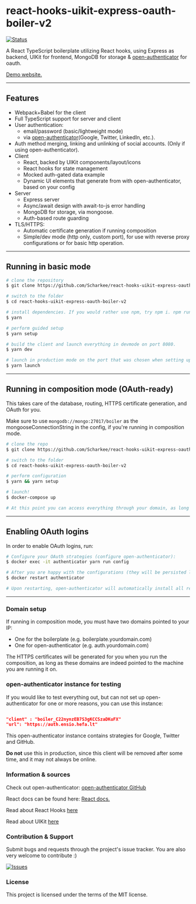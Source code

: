# react-hooks-uikit-express-oauth-boiler-v2

[![Status](https://travis-ci.org/scharkee/react-hooks-uikit-express-oauth-boiler-v2.svg?branch=master)](https://travis-ci.org/scharkee/react-hooks-uikit-express-oauth-boiler-v2)

A React TypeScript boilerplate utilizing React hooks, using Express as backend, UIKit for frontend, MongoDB for storage & [open-authenticator](https://github.com/Scharkee/open-authenticator) for oauth.

[Demo website.](https://reacthooks.demos.matasr.com)

---

## Features

- Webpack+Babel for the client
- Full TypeScript support for server and client
- User authentication:
  - email/password (basic/lightweight mode)
  - via [open-authenticator](https://github.com/Scharkee/open-authenticator)(Google, Twitter, LinkedIn, etc.).
- Auth method merging, linking and unlinking of social accounts. (Only if using open-authenticator).
- Client
  - React, backed by UIKit components/layout/icons
  - React hooks for state management
  - Mocked auth-gated data example
  - Dynamic UI elements that generate from with open-authenticator, based on your config
- Server
  - Express server
  - Async/await design with await-to-js error handling
  - MongoDB for storage, via mongoose.
  - Auth-based route guarding
- TLS/HTTPS:
  - Automatic certificate generation if running composition
  - Simple/dev mode (http only, custom port), for use with reverse proxy configurations or for basic http operation.

---

## Running in basic mode

```bash
# clone the repository
$ git clone https://github.com/Scharkee/react-hooks-uikit-express-oauth-boiler-v2.git

# switch to the folder
$ cd react-hooks-uikit-express-oauth-boiler-v2

# install dependencies. If you would rather use npm, try npm i. npm run SCRIPT for things below.
$ yarn

# perform guided setup
$ yarn setup

# build the client and launch everything in devmode on port 8080.
$ yarn dev

# launch in production mode on the port that was chosen when setting up (default 80)
$ yarn launch

```

---

## Running in composition mode (OAuth-ready)

This takes care of the database, routing, HTTPS certificate generation, and OAuth for you.

Make sure to use `mongodb://mongo:27017/boiler` as the mongooseConnectionString in the config, if you're running in composition mode.

```bash
# clone the repo
$ git clone https://github.com/Scharkee/react-hooks-uikit-express-oauth-boiler-v2.git

# switch to the folder
$ cd react-hooks-uikit-express-oauth-boiler-v2

# perform configuration
$ yarn && yarn setup

# launch!
$ docker-compose up

# At this point you can access everything through your domain, as long as it is properly pointed towards your IP. However, you will not see any OAuth options yet at the login or profile.

```

---

## Enabling OAuth logins

In order to enable OAuth logins, run:

```bash
# Configure your OAuth strategies (configure open-authenticator):
$ docker exec -it authenticator yarn run config

# After you are happy with the configurations (they will be persisted locally in config/open-authenticator), restart the container:
$ docker restart authenticator

# Upon restarting, open-authenticator will automatically install all required dependencies for your configuration. You are good to go!

```

---

### Domain setup

If running in composition mode, you must have two domains pointed to your IP:

- One for the boilerplate (e.g. boilerplate.yourdomain.com)
- One for open-authenticator (e.g. auth.yourdomain.com)

The HTTPS certificates will be generated for you when you run the composition, as long as these domains are indeed pointed to the machine you are running it on.

### open-authenticator instance for testing

If you would like to test everything out, but can not set up open-authenticator for one or more reasons, you can use this instance:

```json

"client" : "boiler_C22nynzEB7S3gKCCSzaDKuFX"
"url": "https://auth.ensio.hefa.lt"

```

This open-authenticator instance contains strategies for Google, Twitter and GitHub.

**Do not** use this in production, since this client will be removed after some time, and it may not always be online.

### Information & sources

Check out open-authenticator: [open-authenticator GitHub](https://github.com/Scharkee/open-authenticator)

React docs can be found here: [React docs.](https://reactjs.org/docs/getting-started.html)

Read about React Hooks [here](https://reactjs.org/docs/hooks-intro.html)

Read about UIKit [here](https://getuikit.com/docs/introduction)

### Contribution & Support

Submit bugs and requests through the project's issue tracker. You are also very welcome to contribute :)

[![Issues](http://img.shields.io/github/issues/Scharkee/react-hooks-uikit-express-oauth-boiler-v2.svg)](https://github.com/Scharkee/react-hooks-uikit-express-oauth-boiler-v2/issues)

### License

This project is licensed under the terms of the MIT license.
